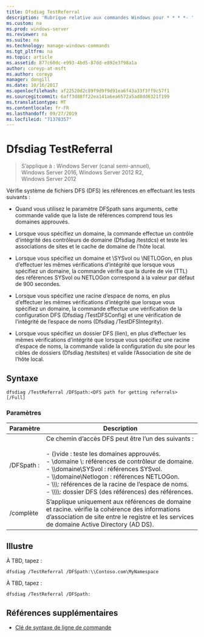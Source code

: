 ```yaml
---
title: Dfsdiag TestReferral
description: 'Rubrique relative aux commandes Windows pour * * * *- '
ms.custom: na
ms.prod: windows-server
ms.reviewer: na
ms.suite: na
ms.technology: manage-windows-commands
ms.tgt_pltfrm: na
ms.topic: article
ms.assetid: 877c60dc-e993-4bd5-87dd-e892e3f98a1a
author: coreyp-at-msft
ms.author: coreyp
manager: dongill
ms.date: 10/16/2017
ms.openlocfilehash: af22520d2c89f9d9f9d91ea6f43a33f3ff9c57f1
ms.sourcegitcommit: 6aff3d88ff22ea141a6ea6572a5ad8dd6321f199
ms.translationtype: MT
ms.contentlocale: fr-FR
ms.lasthandoff: 09/27/2019
ms.locfileid: "71378357"
---
```

# <a name="dfsdiag-testreferral"></a>Dfsdiag TestReferral

>S’applique à : Windows Server (canal semi-annuel), Windows Server 2016, Windows Server 2012 R2, Windows Server 2012

Vérifie système de fichiers DFS \(DFS\) les références en effectuant les tests suivants :  
  
-   Quand vous utilisez le paramètre DFSpath sans arguments, cette commande valide que la liste de références comprend tous les domaines approuvés.  
  
-   Lorsque vous spécifiez un domaine, la commande effectue un contrôle d’intégrité des contrôleurs de domaine \(Dfsdiag \/testdcs\) et teste les associations de sites et le cache de domaine de l’hôte local.  
  
-   Lorsque vous spécifiez un domaine et \\SYSvol ou \\NETLOGon, en plus d’effectuer les mêmes vérifications d’intégrité que lorsque vous spécifiez un domaine, la commande vérifie que la durée de vie \(TTL\) des références SYSvol ou NETLOGon correspond à la valeur par défaut de 900 secondes.  
  
-   Lorsque vous spécifiez une racine d’espace de noms, en plus d’effectuer les mêmes vérifications d’intégrité que lorsque vous spécifiez un domaine, la commande effectue une vérification de la configuration DFS \(Dfsdiag \/TestDFSConfig\) et une vérification de l’intégrité de l’espace de noms \(Dfsdiag \/TestDFSIntegrity\).  
  
-   Lorsque vous spécifiez un dossier DFS \(lien\), en plus d’effectuer les mêmes vérifications d’intégrité que lorsque vous spécifiez une racine d’espace de noms, la commande valide la configuration du site pour les cibles de dossiers \(Dfsdiag \/testsites\) et valide l’Association de site de l’hôte local.  
  
  
  
## <a name="syntax"></a>Syntaxe  
  
```  
dfsdiag /TestReferral /DFSpath:<DFS path for getting referrals> [/Full]  
```  
  
### <a name="parameters"></a>Paramètres  
  
|Paramètre|Description|  
|-------|--------|  
|\/DFSpath :<path for getting referrals>|Ce chemin d’accès DFS peut être l’un des suivants :<br /><br />-   \(\)vide : teste les domaines approuvés.<br />-   \\domaine \\: références de contrôleur de domaine.<br />-   \\\\domaine\\SYSvol : références SYSvol.<br />-   \\\\domaine\\Netlogon : références NETLOGon.<br />-   \\\\<Domain or server>\\<Namespace Root>: références de la racine de l’espace de noms.<br />-   \\\\<Domain or server>\\<Namespace root>\\<DFS folder>: dossier DFS \(des références\) des références.|  
|\/complète|S’applique uniquement aux références de domaine et racine. vérifie la cohérence des informations d’association de site entre le registre et les services de domaine Active Directory \(AD DS\).|  
  
## <a name="BKMK_Examples"></a>Illustre  
À TBD, tapez :  
  
```  
dfsdiag /TestReferral /DFSpath:\\Contoso.com\MyNamespace  
```  
  
À TBD, tapez :  
  
```  
dfsdiag /TestReferral /DFSpath:  
```  
  
## <a name="additional-references"></a>Références supplémentaires  
  
-   [Clé de syntaxe de ligne de commande](command-line-syntax-key.md)  
  

